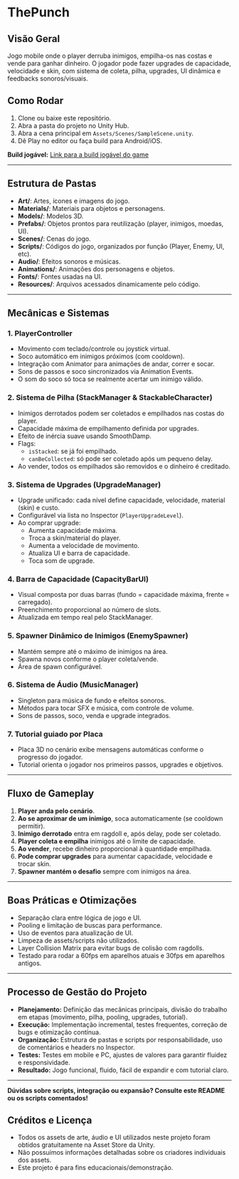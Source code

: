 # ThePunch

## Visão Geral

Jogo mobile onde o player derruba inimigos, empilha-os nas costas e vende para ganhar dinheiro. O jogador pode fazer upgrades de capacidade, velocidade e skin, com sistema de coleta, pilha, upgrades, UI dinâmica e feedbacks sonoros/visuais.

## Como Rodar

1. Clone ou baixe este repositório.
2. Abra a pasta do projeto no Unity Hub.
3. Abra a cena principal em `Assets/Scenes/SampleScene.unity`.
4. Dê Play no editor ou faça build para Android/iOS.

**Build jogável:** [Link para a build jogável do game]([COLE_O_LINK_AQUI](https://fernando-farias.itch.io/the-punch))

---

## Estrutura de Pastas

- **Art/**: Artes, ícones e imagens do jogo.
- **Materials/**: Materiais para objetos e personagens.
- **Models/**: Modelos 3D.
- **Prefabs/**: Objetos prontos para reutilização (player, inimigos, moedas, UI).
- **Scenes/**: Cenas do jogo.
- **Scripts/**: Códigos do jogo, organizados por função (Player, Enemy, UI, etc).
- **Audio/**: Efeitos sonoros e músicas.
- **Animations/**: Animações dos personagens e objetos.
- **Fonts/**: Fontes usadas na UI.
- **Resources/**: Arquivos acessados dinamicamente pelo código.

---

## Mecânicas e Sistemas

### 1. **PlayerController**
- Movimento com teclado/controle ou joystick virtual.
- Soco automático em inimigos próximos (com cooldown).
- Integração com Animator para animações de andar, correr e socar.
- Sons de passos e soco sincronizados via Animation Events.
- O som do soco só toca se realmente acertar um inimigo válido.

### 2. **Sistema de Pilha (StackManager & StackableCharacter)**
- Inimigos derrotados podem ser coletados e empilhados nas costas do player.
- Capacidade máxima de empilhamento definida por upgrades.
- Efeito de inércia suave usando SmoothDamp.
- Flags:  
  - `isStacked`: se já foi empilhado.
  - `canBeCollected`: só pode ser coletado após um pequeno delay.
- Ao vender, todos os empilhados são removidos e o dinheiro é creditado.

### 3. **Sistema de Upgrades (UpgradeManager)**
- Upgrade unificado: cada nível define capacidade, velocidade, material (skin) e custo.
- Configurável via lista no Inspector (`PlayerUpgradeLevel`).
- Ao comprar upgrade:
  - Aumenta capacidade máxima.
  - Troca a skin/material do player.
  - Aumenta a velocidade de movimento.
  - Atualiza UI e barra de capacidade.
  - Toca som de upgrade.

### 4. **Barra de Capacidade (CapacityBarUI)**
- Visual composta por duas barras (fundo = capacidade máxima, frente = carregado).
- Preenchimento proporcional ao número de slots.
- Atualizada em tempo real pelo StackManager.

### 5. **Spawner Dinâmico de Inimigos (EnemySpawner)**
- Mantém sempre até o máximo de inimigos na área.
- Spawna novos conforme o player coleta/vende.
- Área de spawn configurável.

### 6. **Sistema de Áudio (MusicManager)**
- Singleton para música de fundo e efeitos sonoros.
- Métodos para tocar SFX e música, com controle de volume.
- Sons de passos, soco, venda e upgrade integrados.

### 7. **Tutorial guiado por Placa**
- Placa 3D no cenário exibe mensagens automáticas conforme o progresso do jogador.
- Tutorial orienta o jogador nos primeiros passos, upgrades e objetivos.

---

## Fluxo de Gameplay

1. **Player anda pelo cenário**.
2. **Ao se aproximar de um inimigo**, soca automaticamente (se cooldown permitir).
3. **Inimigo derrotado** entra em ragdoll e, após delay, pode ser coletado.
4. **Player coleta e empilha** inimigos até o limite de capacidade.
5. **Ao vender**, recebe dinheiro proporcional à quantidade empilhada.
6. **Pode comprar upgrades** para aumentar capacidade, velocidade e trocar skin.
7. **Spawner mantém o desafio** sempre com inimigos na área.

---

## Boas Práticas e Otimizações

- Separação clara entre lógica de jogo e UI.
- Pooling e limitação de buscas para performance.
- Uso de eventos para atualização de UI.
- Limpeza de assets/scripts não utilizados.
- Layer Collision Matrix para evitar bugs de colisão com ragdolls.
- Testado para rodar a 60fps em aparelhos atuais e 30fps em aparelhos antigos.

---

## Processo de Gestão do Projeto

- **Planejamento:** Definição das mecânicas principais, divisão do trabalho em etapas (movimento, pilha, pooling, upgrades, tutorial).
- **Execução:** Implementação incremental, testes frequentes, correção de bugs e otimização contínua.
- **Organização:** Estrutura de pastas e scripts por responsabilidade, uso de comentários e headers no Inspector.
- **Testes:** Testes em mobile e PC, ajustes de valores para garantir fluidez e responsividade.
- **Resultado:** Jogo funcional, fluido, fácil de expandir e com tutorial claro.

---

**Dúvidas sobre scripts, integração ou expansão? Consulte este README ou os scripts comentados!**

## Créditos e Licença

- Todos os assets de arte, áudio e UI utilizados neste projeto foram obtidos gratuitamente na Asset Store da Unity.
- Não possuímos informações detalhadas sobre os criadores individuais dos assets.
- Este projeto é para fins educacionais/demonstração.

